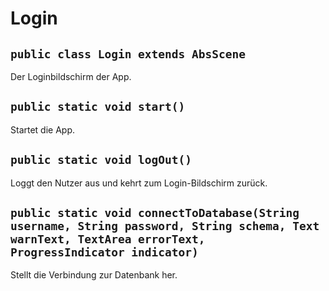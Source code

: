 # Login


## `public class Login extends AbsScene`

Der Loginbildschirm der App.

## `public static void start()`

Startet die App.

## `public static void logOut()`

Loggt den Nutzer aus und kehrt zum Login-Bildschirm zurück.

## `public static void connectToDatabase(String username, String password, String schema, Text warnText, TextArea errorText, ProgressIndicator indicator)`

Stellt die Verbindung zur Datenbank her.
